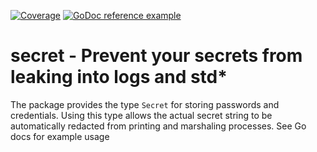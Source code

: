 [![Coverage](https://gocover.io/_badge/github.com/rsjethani/secret)](https://gocover.io/github.com/rsjethani/secret) [![GoDoc reference example](https://img.shields.io/badge/godoc-reference-blue.svg)](https://pkg.go.dev/github.com/rsjethani/secret)
# secret - Prevent your secrets from leaking into logs and std*
The package provides the type `Secret` for storing passwords and credentials. Using this type allows the actual secret string to be automatically redacted from printing and marshaling processes. See Go docs for example usage
